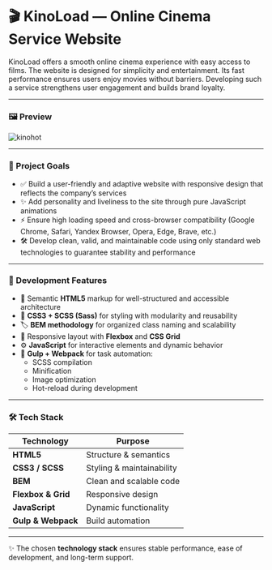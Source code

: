# 🎬 KinoLoad — Online Cinema Service Website

KinoLoad offers a smooth online cinema experience with easy access to films. The website is designed for simplicity and entertainment. Its fast performance ensures users enjoy movies without barriers. Developing such a service strengthens user engagement and builds brand loyalty.

---

<h3>🖼 Preview</h3>

![kinohot](https://github.com/oscar223Po/online-cinema-kinohoot/assets/99406219/ae1d888b-c3ef-45f4-9ca1-7f34589f76d7)

---

<h3>🎯 Project Goals</h3>

- ✅ Build a user-friendly and adaptive website with responsive design that reflects the company’s services
- ✨ Add personality and liveliness to the site through pure JavaScript animations
- ⚡ Ensure high loading speed and cross-browser compatibility (Google Chrome, Safari, Yandex Browser, Opera, Edge, Brave, etc.)
- 🛠 Develop clean, valid, and maintainable code using only standard web technologies to guarantee stability and performance

---

<h3>🧩 Development Features</h3>

- 📐 Semantic **HTML5** markup for well-structured and accessible architecture  
- 🎨 **CSS3 + SCSS (Sass)** for styling with modularity and reusability  
- 🏷️ **BEM methodology** for organized class naming and scalability  
- 📱 Responsive layout with **Flexbox** and **CSS Grid**  
- ⚙️ **JavaScript** for interactive elements and dynamic behavior  
- 🔄 **Gulp + Webpack** for task automation:  
  - SCSS compilation  
  - Minification  
  - Image optimization  
  - Hot-reload during development  

---

<h3>🛠️ Tech Stack</h3>

| Technology         | Purpose                   |
| ------------------ | ------------------------- |
| **HTML5**          | Structure & semantics     |
| **CSS3 / SCSS**    | Styling & maintainability |
| **BEM**            | Clean and scalable code   |
| **Flexbox & Grid** | Responsive design         |
| **JavaScript**     | Dynamic functionality     |
| **Gulp & Webpack** | Build automation          |

---

✨ The chosen **technology stack** ensures stable performance, ease of development, and long-term support.
